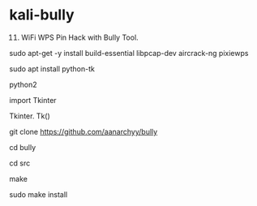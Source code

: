 # kali-bully
11. WiFi WPS Pin Hack with Bully Tool.

sudo apt-get -y install build-essential libpcap-dev aircrack-ng pixiewps

sudo apt install python-tk

python2

import Tkinter

Tkinter. Tk()

git clone https://github.com/aanarchyy/bully

cd bully

cd src

make

sudo make install

